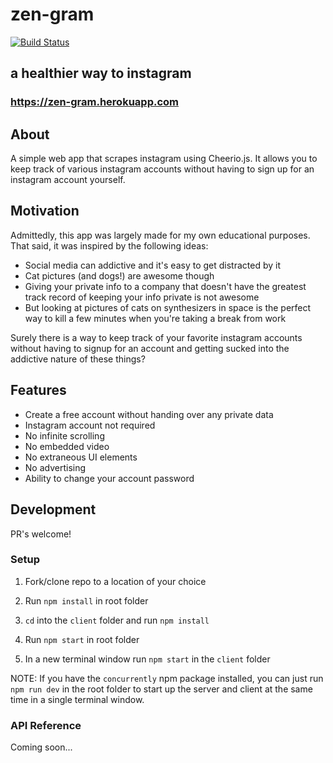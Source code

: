 # zen-gram
[![Build Status](https://travis-ci.org/nikhilkamineni/zen-gram.svg?branch=master)](https://travis-ci.org/nikhilkamineni/zen-gram)
## a healthier way to instagram
### https://zen-gram.herokuapp.com

## About

A simple web app that scrapes instagram using Cheerio.js. It allows you to keep track of various instagram accounts without having to sign up for an instagram account yourself.

## Motivation

Admittedly, this app was largely made for my own educational purposes. That said, it was inspired by the following ideas:

* Social media can addictive and it's easy to get distracted by it
* Cat pictures (and dogs!) are awesome though
* Giving your private info to a company that doesn't have the greatest track record of keeping your info private is not awesome
* But looking at pictures of cats on synthesizers in space is the perfect way to kill a few minutes when you're taking a break from work

Surely there is a way to keep track of your favorite instagram accounts without having to signup for an account and getting sucked into the addictive nature of these things?

## Features

* Create a free account without handing over any private data
* Instagram account not required
* No infinite scrolling
* No embedded video
* No extraneous UI elements
* No advertising
* Ability to change your account password

## Development

PR's welcome!

### Setup

1. Fork/clone repo to a location of your choice

1. Run `npm install` in root folder

1. `cd` into the `client` folder and run `npm install`

1. Run `npm start` in root folder

1. In a new terminal window run `npm start` in the `client` folder

NOTE: If you have the `concurrently` npm package installed, you can just run `npm run dev` in the root folder to start up the server and client at the same time in a single terminal window.

### API Reference

Coming soon...
